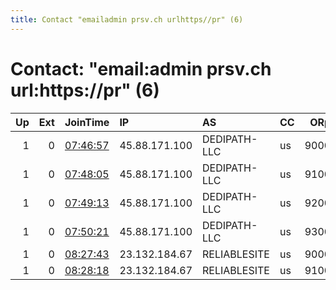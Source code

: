 ```yaml
---
title: Contact "emailadmin prsv.ch urlhttps//pr" (6)
---
```


# Contact: "email:admin prsv.ch url:https://pr" (6)

|   Up |   Ext | JoinTime                                                                                              | IP            | AS           | CC   |   ORp |   Dirp | OS    | Version   | Nickname   |   eFamMembers |
|-----:|------:|:------------------------------------------------------------------------------------------------------|:--------------|:-------------|:-----|------:|-------:|:------|:----------|:-----------|--------------:|
|    1 |     0 | [07:46:57](https://nusenu.github.io/OrNetStats/w/relay/DEAA316C0F36597F2393435154AA553B083E4604.html) | 45.88.171.100 | DEDIPATH-LLC | us   |  9000 |      0 | Linux | 0.4.7.13  | prsv       |            99 |
|    1 |     0 | [07:48:05](https://nusenu.github.io/OrNetStats/w/relay/5FBD9DCADD9F7E341CA85CE38D5873079D84ABEE.html) | 45.88.171.100 | DEDIPATH-LLC | us   |  9100 |      0 | Linux | 0.4.7.13  | prsv       |            99 |
|    1 |     0 | [07:49:13](https://nusenu.github.io/OrNetStats/w/relay/00D846D23455162A1357680CDA3C2C21351E1A18.html) | 45.88.171.100 | DEDIPATH-LLC | us   |  9200 |      0 | Linux | 0.4.7.13  | prsv       |            99 |
|    1 |     0 | [07:50:21](https://nusenu.github.io/OrNetStats/w/relay/DC084BAD70F4EC9DF6CBBB5AD2A91942C3392B55.html) | 45.88.171.100 | DEDIPATH-LLC | us   |  9300 |      0 | Linux | 0.4.7.13  | prsv       |            99 |
|    1 |     0 | [08:27:43](https://nusenu.github.io/OrNetStats/w/relay/003BCF43C832426A160CA0966B8A87C88DB83A17.html) | 23.132.184.67 | RELIABLESITE | us   |  9000 |      0 | Linux | 0.4.7.13  | prsv       |            99 |
|    1 |     0 | [08:28:18](https://nusenu.github.io/OrNetStats/w/relay/32C4F99170C19F3D3C6CE6D0EB019A3C55A33C2A.html) | 23.132.184.67 | RELIABLESITE | us   |  9100 |      0 | Linux | 0.4.7.13  | prsv       |            99 |

